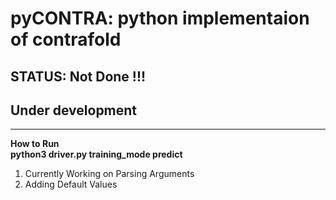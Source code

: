 # pyCONTRA: python implementaion of contrafold

## STATUS: Not Done !!! 
## Under development

* * *

**How to Run  
python3 driver.py training_mode predict**

1.  Currently Working on Parsing Arguments
2.  Adding Default Values